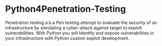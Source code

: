 # Python4Penetration-Testing
Penetration testing a.k.a Pen testing attempt to evaluate the security of an infrastructure by simulating a cyber-attack against target to exploit vulnerabilities.
With Python you will Identify and expose vulnerabilities in your infrastructure with Python custom exploit development.
